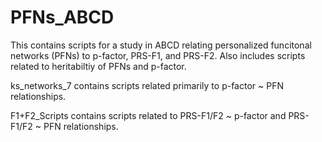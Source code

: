 # PFNs_ABCD

This contains scripts for a study in ABCD relating personalized funcitonal networks (PFNs) to p-factor, PRS-F1, and PRS-F2. Also includes scripts related to heritabiltiy of PFNs and p-factor.

ks_networks_7 contains scripts related primarily to p-factor ~ PFN relationships.

F1+F2_Scripts contains scripts related to PRS-F1/F2 ~ p-factor and PRS-F1/F2 ~ PFN relationships.
